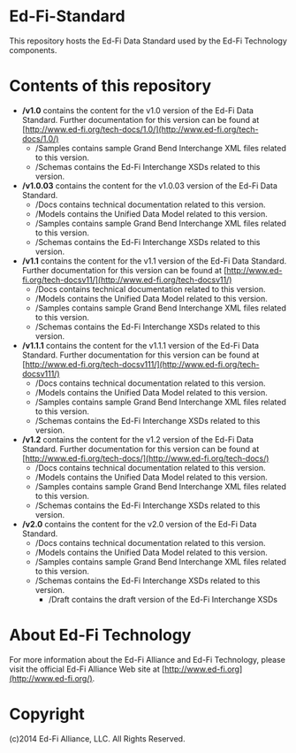 Ed-Fi-Standard
==========
This repository hosts the Ed-Fi Data Standard used by the Ed-Fi Technology components. 

Contents of this repository
=========

- **/v1.0** contains the content for the v1.0 version of the Ed-Fi Data Standard. Further documentation for this version can be found at [http://www.ed-fi.org/tech-docs/1.0/](http://www.ed-fi.org/tech-docs/1.0/) 
	- /Samples contains sample Grand Bend Interchange XML files related to this version.
	- /Schemas contains the Ed-Fi Interchange XSDs related to this version.
- **/v1.0.03** contains the content for the v1.0.03 version of the Ed-Fi Data Standard.
	- /Docs contains technical documentation related to this version.
	- /Models contains the Unified Data Model related to this version.
	- /Samples contains sample Grand Bend Interchange XML files related to this version.
	- /Schemas contains the Ed-Fi Interchange XSDs related to this version.
- **/v1.1** contains the content for the v1.1 version of the Ed-Fi Data Standard. Further documentation for this version can be found at [http://www.ed-fi.org/tech-docsv11/](http://www.ed-fi.org/tech-docsv11/) 
	- /Docs contains technical documentation related to this version.
	- /Models contains the Unified Data Model related to this version.
	- /Samples contains sample Grand Bend Interchange XML files related to this version.
	- /Schemas contains the Ed-Fi Interchange XSDs related to this version.
- **/v1.1.1** contains the content for the v1.1.1 version of the Ed-Fi Data Standard. Further documentation for this version can be found at [http://www.ed-fi.org/tech-docsv111/](http://www.ed-fi.org/tech-docsv111/) 
	- /Docs contains technical documentation related to this version.
	- /Models contains the Unified Data Model related to this version.
	- /Samples contains sample Grand Bend Interchange XML files related to this version.
	- /Schemas contains the Ed-Fi Interchange XSDs related to this version.
- **/v1.2** contains the content for the v1.2 version of the Ed-Fi Data Standard. Further documentation for this version can be found at [http://www.ed-fi.org/tech-docs/](http://www.ed-fi.org/tech-docs/) 
	- /Docs contains technical documentation related to this version.
	- /Models contains the Unified Data Model related to this version.
	- /Samples contains sample Grand Bend Interchange XML files related to this version.
	- /Schemas contains the Ed-Fi Interchange XSDs related to this version.
- **/v2.0** contains the content for the v2.0 version of the Ed-Fi Data Standard. 
	- /Docs contains technical documentation related to this version.
	- /Models contains the Unified Data Model related to this version.
	- /Samples contains sample Grand Bend Interchange XML files related to this version.
	- /Schemas contains the Ed-Fi Interchange XSDs related to this version.
		- /Draft contains the draft version of the Ed-Fi Interchange XSDs
	
About Ed-Fi Technology
===========

For more information about the Ed-Fi Alliance and Ed-Fi Technology, please visit the official Ed-Fi Alliance Web site at [http://www.ed-fi.org](http://www.ed-fi.org/).

Copyright
=========
(c)2014 Ed-Fi Alliance, LLC. All Rights Reserved.
